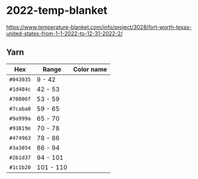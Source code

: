 # 2022-temp-blanket

https://www.temperature-blanket.com/info/project/3028/fort-worth-texas-united-states-from-1-1-2022-to-12-31-2022-2/

## Yarn

| Hex | Range | Color name |
|-----|-------|------------|
| `#043035` | 9 - 42 |  |
| `#1d484c` | 42 - 53 |  |
| `#70806f` | 53 - 59 |  |
| `#7caba0` | 59 - 65 |  |
| `#9a999a` | 65 - 70 |  |
| `#93819e` | 70 - 78 |  |
| `#474963` | 78 - 86 |  |
| `#3a3054` | 86 - 94 |  |
| `#2b1d37` | 94 - 101 |  |
| `#1c1b20` | 101 - 110 |  |

